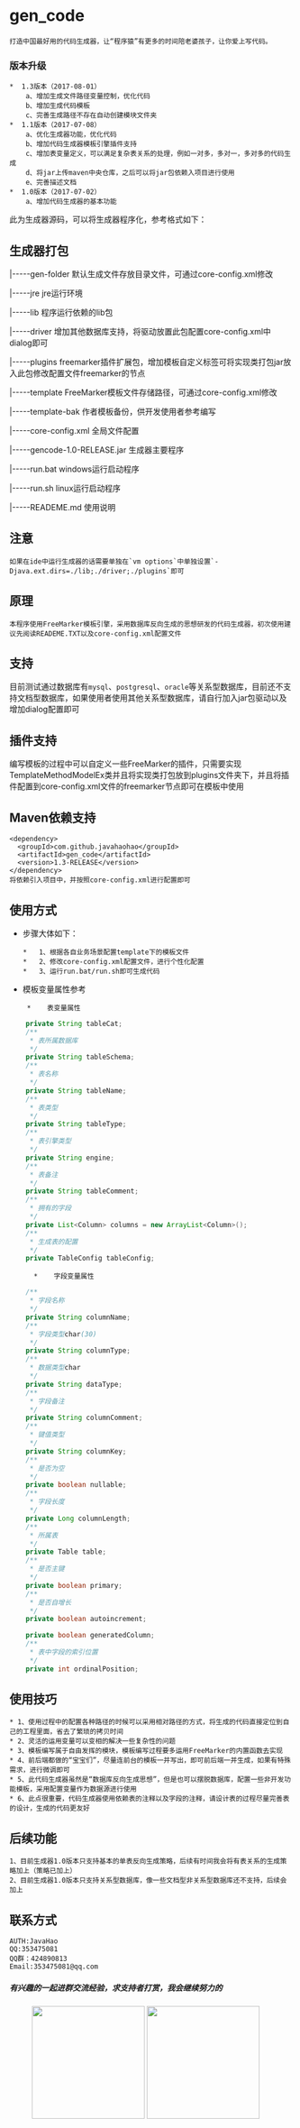 # gen_code
    打造中国最好用的代码生成器，让“程序猿”有更多的时间陪老婆孩子，让你爱上写代码。
    
### 版本升级
    *  1.3版本（2017-08-01）
        a、增加生成文件路径变量控制，优化代码
        b、增加生成代码模板
        c、完善生成路径不存在自动创建模块文件夹
    *  1.1版本（2017-07-08）
        a、优化生成器功能，优化代码
        b、增加代码生成器模板引擎插件支持
        c、增加表变量定义，可以满足复杂表关系的处理，例如一对多，多对一，多对多的代码生成
        d、将jar上传maven中央仓库，之后可以将jar包依赖入项目进行使用
        e、完善描述文档
    *  1.0版本（2017-07-02）
        a、增加代码生成器的基本功能

   此为生成器源码，可以将生成器程序化，参考格式如下：
## 生成器打包
|-----gen-folder                  默认生成文件存放目录文件，可通过core-config.xml修改

|-----jre						  jre运行环境

|-----lib						  程序运行依赖的lib包

|-----driver                      增加其他数据库支持，将驱动放置此包配置core-config.xml中dialog即可

|-----plugins                     freemarker插件扩展包，增加模板自定义标签可将实现类打包jar放入此包修改配置文件freemarker的节点

|-----template					  FreeMarker模板文件存储路径，可通过core-config.xml修改

|-----template-bak                作者模板备份，供开发使用者参考编写

|-----core-config.xml			  全局文件配置

|-----gencode-1.0-RELEASE.jar	  生成器主要程序

|-----run.bat				  	  windows运行启动程序

|-----run.sh				  	  linux运行启动程序

|-----READEME.md				  使用说明
## 注意
    如果在ide中运行生成器的话需要单独在`vm options`中单独设置`-Djava.ext.dirs=./lib;./driver;./plugins`即可
## 原理
    本程序使用FreeMarker模板引擎，采用数据库反向生成的思想研发的代码生成器，初次使用建议先阅读READEME.TXT以及core-config.xml配置文件
## 支持
目前测试通过数据库有`mysql`、`postgresql`、`oracle`等关系型数据库，目前还不支持文档型数据库，如果使用者使用其他关系型数据库，请自行加入jar包驱动以及增加dialog配置即可

## 插件支持
编写模板的过程中可以自定义一些FreeMarker的插件，只需要实现TemplateMethodModelEx类并且将实现类打包放到plugins文件夹下，并且将插件配置到core-config.xml文件的freemarker节点即可在模板中使用

## Maven依赖支持

    <dependency>
      <groupId>com.github.javahaohao</groupId>
      <artifactId>gen_code</artifactId>
      <version>1.3-RELEASE</version>
    </dependency>
    将依赖引入项目中，并按照core-config.xml进行配置即可
## 使用方式
*   步骤大体如下：

	    *   1、根据各自业务场景配置template下的模板文件
	    *   2、修改core-config.xml配置文件，进行个性化配置
	    *   3、运行run.bat/run.sh即可生成代码

*    模板变量属性参考

          *    表变量属性
```java
    private String tableCat;
    /**
     * 表所属数据库
     */
    private String tableSchema;
    /**
     * 表名称
     */
    private String tableName;
    /**
     * 表类型
     */
    private String tableType;
    /**
     * 表引擎类型
     */
    private String engine;
    /**
     * 表备注
     */
    private String tableComment;
    /**
     * 拥有的字段
     */
    private List<Column> columns = new ArrayList<Column>();
    /**
     * 生成表的配置
     */
    private TableConfig tableConfig;
```

          *    字段变量属性

```java
    /**
     * 字段名称
     */
    private String columnName;
    /**
     * 字段类型char(30)
     */
    private String columnType;
    /**
     * 数据类型char
     */
    private String dataType;
    /**
     * 字段备注
     */
    private String columnComment;
    /**
     * 键值类型
     */
    private String columnKey;
    /**
     * 是否为空
     */
    private boolean nullable;
    /**
     * 字段长度
     */
    private Long columnLength;
    /**
     * 所属表
     */
    private Table table;
    /**
     * 是否主键
     */
    private boolean primary;
    /**
     * 是否自增长
     */
    private boolean autoincrement;

    private boolean generatedColumn;
    /**
     * 表中字段的索引位置
     */
    private int ordinalPosition;
```

## 使用技巧
    * 1、使用过程中的配置各种路径的时候可以采用相对路径的方式，将生成的代码直接定位到自己的工程里面，省去了繁琐的拷贝时间
    * 2、灵活的运用变量可以变相的解决一些复杂性的问题
    * 3、模板编写属于自由发挥的模块，模板编写过程要多运用FreeMarker的内置函数去实现
    * 4、前后端都做的“宝宝们”，尽量连前台的模板一并写出，即可前后端一并生成，如果有特殊需求，进行微调即可
    * 5、此代码生成器虽然是“数据库反向生成思想”，但是也可以摆脱数据库，配置一些非开发功能模板，采用配置变量作为数据源进行使用
    * 6、此点很重要，代码生成器使用依赖表的注释以及字段的注释，请设计表的过程尽量完善表的设计，生成的代码更友好

## 后续功能
    1、目前生成器1.0版本只支持基本的单表反向生成策略，后续有时间我会将有表关系的生成策略加上（策略已加上）
    2、目前生成器1.0版本只支持关系型数据库，像一些文档型非关系型数据库还不支持，后续会加上

## 联系方式
    AUTH:JavaHao
    QQ:353475081
    QQ群：424890813
    Email:353475081@qq.com

##### 有兴趣的一起进群交流经验，求支持者打赏，我会继续努力的

<figure class="half">
    <img src="http://git.oschina.net/javahao/gen_code/raw/master/pay/wx.png" width="200">
    <img src="http://git.oschina.net/javahao/gen_code/raw/master/pay/zfb.jpg" width="200">
</figure>

